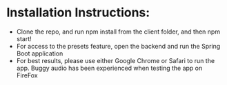 # Installation Instructions:

- Clone the repo, and run npm install from the client folder, and then npm start!
- For access to the presets feature, open the backend and run the Spring Boot application
- For best results, please use either Google Chrome or Safari to run the app. Buggy audio has been experienced when testing the app on FireFox